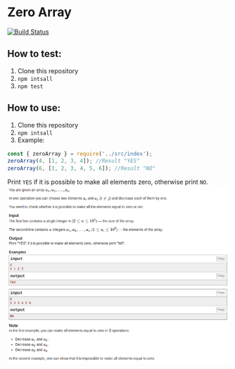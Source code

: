 # Zero Array

[![Build Status](https://travis-ci.com/boivlad/zero-array.svg?branch=feature/MSVLAD-76)](https://travis-ci.com/boivlad/zero-array)

## How to test:
1. Clone this repository
2. `npm intsall`
3. `npm test`
## How to use:
1. Clone this repository
2. `npm intsall`
3. Example:
```javascript
const { zeroArray } = require('../src/index');
zeroArray(4, [1, 2, 3, 4]); //Result "YES"
zeroArray(6, [1, 2, 3, 4, 5, 6]); //Result "NO"
```
Print `YES` if it is possible to make all elements zero, otherwise print `NO`.
![Task](./task.png)
